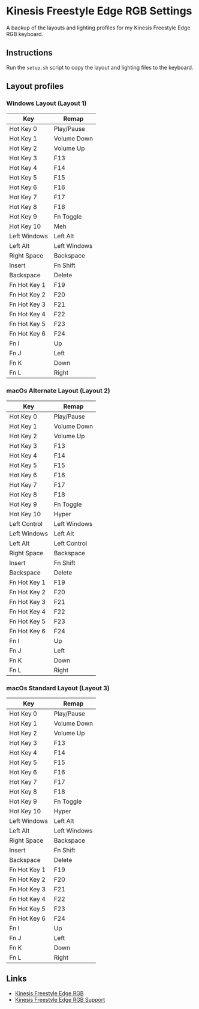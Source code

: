 # Kinesis Freestyle Edge RGB Settings

A backup of the layouts and lighting profiles for my Kinesis Freestyle Edge RGB keyboard.

## Instructions

Run the `setup.sh` script to copy the layout and lighting files to the keyboard.

## Layout profiles

### Windows Layout (Layout 1)

| Key          | Remap        |
| ------------ | ------------ |
| Hot Key 0    | Play/Pause   |
| Hot Key 1    | Volume Down  |
| Hot Key 2    | Volume Up    |
| Hot Key 3    | F13          |
| Hot Key 4    | F14          |
| Hot Key 5    | F15          |
| Hot Key 6    | F16          |
| Hot Key 7    | F17          |
| Hot Key 8    | F18          |
| Hot Key 9    | Fn Toggle    |
| Hot Key 10   | Meh          |
| Left Windows | Left Alt     |
| Left Alt     | Left Windows |
| Right Space  | Backspace    |
| Insert       | Fn Shift     |
| Backspace    | Delete       |
| Fn Hot Key 1 | F19          |
| Fn Hot Key 2 | F20          |
| Fn Hot Key 3 | F21          |
| Fn Hot Key 4 | F22          |
| Fn Hot Key 5 | F23          |
| Fn Hot Key 6 | F24          |
| Fn I         | Up           |
| Fn J         | Left         |
| Fn K         | Down         |
| Fn L         | Right        |

### macOs Alternate Layout (Layout 2)

| Key          | Remap        |
| ------------ | ------------ |
| Hot Key 0    | Play/Pause   |
| Hot Key 1    | Volume Down  |
| Hot Key 2    | Volume Up    |
| Hot Key 3    | F13          |
| Hot Key 4    | F14          |
| Hot Key 5    | F15          |
| Hot Key 6    | F16          |
| Hot Key 7    | F17          |
| Hot Key 8    | F18          |
| Hot Key 9    | Fn Toggle    |
| Hot Key 10   | Hyper        |
| Left Control | Left Windows |
| Left Windows | Left Alt     |
| Left Alt     | Left Control |
| Right Space  | Backspace    |
| Insert       | Fn Shift     |
| Backspace    | Delete       |
| Fn Hot Key 1 | F19          |
| Fn Hot Key 2 | F20          |
| Fn Hot Key 3 | F21          |
| Fn Hot Key 4 | F22          |
| Fn Hot Key 5 | F23          |
| Fn Hot Key 6 | F24          |
| Fn I         | Up           |
| Fn J         | Left         |
| Fn K         | Down         |
| Fn L         | Right        |

### macOs Standard Layout (Layout 3)

| Key          | Remap        |
| ------------ | ------------ |
| Hot Key 0    | Play/Pause   |
| Hot Key 1    | Volume Down  |
| Hot Key 2    | Volume Up    |
| Hot Key 3    | F13          |
| Hot Key 4    | F14          |
| Hot Key 5    | F15          |
| Hot Key 6    | F16          |
| Hot Key 7    | F17          |
| Hot Key 8    | F18          |
| Hot Key 9    | Fn Toggle    |
| Hot Key 10   | Hyper        |
| Left Windows | Left Alt     |
| Left Alt     | Left Windows |
| Right Space  | Backspace    |
| Insert       | Fn Shift     |
| Backspace    | Delete       |
| Fn Hot Key 1 | F19          |
| Fn Hot Key 2 | F20          |
| Fn Hot Key 3 | F21          |
| Fn Hot Key 4 | F22          |
| Fn Hot Key 5 | F23          |
| Fn Hot Key 6 | F24          |
| Fn I         | Up           |
| Fn J         | Left         |
| Fn K         | Down         |
| Fn L         | Right        |

## Links

- [Kinesis Freestyle Edge RGB](https://gaming.kinesis-ergo.com/edge)
- [Kinesis Freestyle Edge RGB Support](https://gaming.kinesis-ergo.com/fs-edge-rgb-support/)

